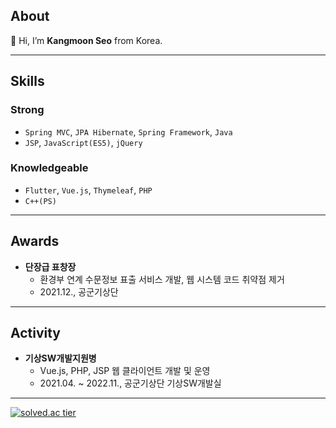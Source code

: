 ## About
👋 Hi, I’m **Kangmoon Seo** from Korea. 

---
## Skills
### Strong
- `Spring MVC`, `JPA Hibernate`, `Spring Framework`, `Java`
- `JSP`, `JavaScript(ES5)`, `jQuery`
  
### Knowledgeable
- `Flutter`, `Vue.js`, `Thymeleaf`, `PHP`
- `C++(PS)`

---
## Awards
- **단장급 표창장**
  - 환경부 연계 수문정보 표출 서비스 개발, 웹 시스템 코드 취약점 제거
  - 2021.12., 공군기상단

---
## Activity
- **기상SW개발지원병**
  - Vue.js, PHP, JSP 웹 클라이언트 개발 및 운영
  - 2021.04. ~ 2022.11., 공군기상단 기상SW개발실
  
--- 
[![solved.ac tier](http://mazassumnida.wtf/api/v2/generate_badge?boj=70002467)](https://solved.ac/70002467)


